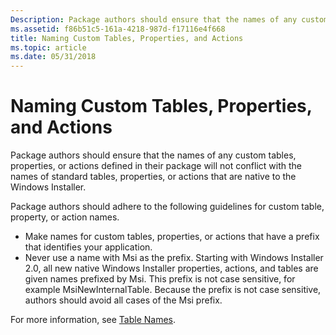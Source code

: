 ```yaml
---
Description: Package authors should ensure that the names of any custom tables, properties, or actions defined in their package will not conflict with the names of standard tables, properties, or actions that are native to the Windows Installer.
ms.assetid: f86b51c5-161a-4218-987d-f17116e4f668
title: Naming Custom Tables, Properties, and Actions
ms.topic: article
ms.date: 05/31/2018
---
```


# Naming Custom Tables, Properties, and Actions

Package authors should ensure that the names of any custom tables, properties, or actions defined in their package will not conflict with the names of standard tables, properties, or actions that are native to the Windows Installer.

Package authors should adhere to the following guidelines for custom table, property, or action names.

-   Make names for custom tables, properties, or actions that have a prefix that identifies your application.
-   Never use a name with Msi as the prefix. Starting with Windows Installer 2.0, all new native Windows Installer properties, actions, and tables are given names prefixed by Msi. This prefix is not case sensitive, for example MsiNewInternalTable. Because the prefix is not case sensitive, authors should avoid all cases of the Msi prefix.

For more information, see [Table Names](table-names.md).

 

 



